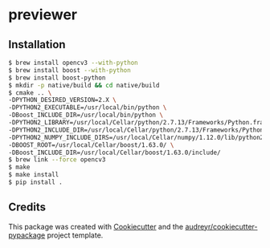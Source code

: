 # previewer

## Installation

```sh
$ brew install opencv3 --with-python
$ brew install boost --with-python
$ brew install boost-python
$ mkdir -p native/build && cd native/build
$ cmake .. \
-DPYTHON_DESIRED_VERSION=2.X \
-DPYTHON2_EXECUTABLE=/usr/local/bin/python \
-DBoost_INCLUDE_DIR=/usr/local/bin/python \
-DPYTHON2_LIBRARY=/usr/local/Cellar/python/2.7.13/Frameworks/Python.framework/Versions/Current/lib/libpython2.7.dylib \
-DPYTHON2_INCLUDE_DIR=/usr/local/Cellar/python/2.7.13/Frameworks/Python.framework/Versions/Current/include/python2.7/ \
-DPYTHON2_NUMPY_INCLUDE_DIRS=/usr/local/Cellar/numpy/1.12.0/lib/python2.7/site-packages/numpy/core/include/ \
-DBOOST_ROOT=/usr/local/Cellar/boost/1.63.0/ \
-DBoost_INCLUDE_DIR=/usr/local/Cellar/boost/1.63.0/include/
$ brew link --force opencv3
$ make
$ make install
$ pip install .
```

## Credits

This package was created with [Cookiecutter](https://github.com/audreyr/cookiecutter) and the [audreyr/cookiecutter-pypackage](https://github.com/audreyr/cookiecutter-pypackage) project template.
